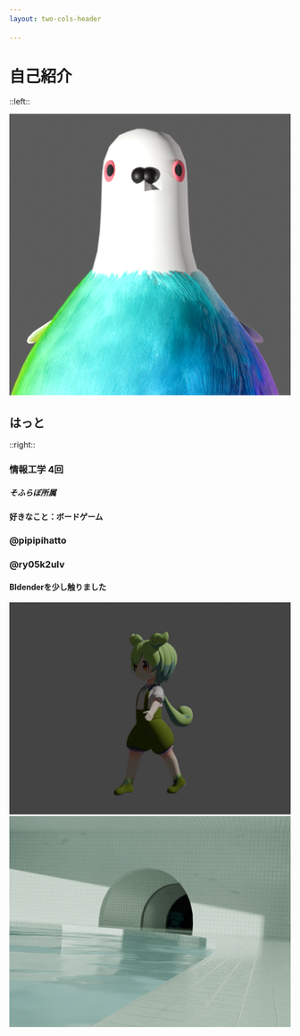 ```yaml
---
layout: two-cols-header

---
```


# 自己紹介

::left::

<div class=" h-100 flex flex-col items-center">
    <img src="./image.png" class="w-1/2 rounded-full m-10"/>
    <h2 >はっと</h2>
</div>

::right::

<div class="p-4">
    <div class="px-4 py-2 bg-zinc-100 dark:bg-zinc-900 rounded-lg">
        <h3 class="">情報工学 4回</h3>
        <h5 class="">そふらぼ所属</h5>
        <h4>好きなこと：ボードゲーム</h4>
        <div class="bg-zinc-500 w-full h-px my-2"></div>
        <h3><fa6-brands-x-twitter/> @pipipihatto</h3>
        <h3><fa6-brands-github/> @ry05k2ulv</h3>
    </div>
    <div class="p-4">
        <h4>Bldenderを少し触りました</h4>
        <div class="flex space-x-1 ">
            <img class="w-1/2 rounded-lg active:(absolute top-1/4 left-1/4)" src="./walking.png" />
            <img class="w-1/2 rounded-lg active:(absolute top-1/4 left-1/4)" src="./liminal_space1.png" />
        </div>
    </div>
</div>

<div class="bg-zinc-100 dark:bg-zinc-900 absolute bottom-0 left-0 -z-10 w-1/2 h-full p-2 text-center" />
